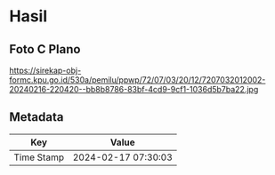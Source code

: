 # Hasil

## Foto C Plano

https://sirekap-obj-formc.kpu.go.id/530a/pemilu/ppwp/72/07/03/20/12/7207032012002-20240216-220420--bb8b8786-83bf-4cd9-9cf1-1036d5b7ba22.jpg


## Metadata

| Key        | Value               |
| ---------- | ------------------- |
| Time Stamp | 2024-02-17 07:30:03 |



